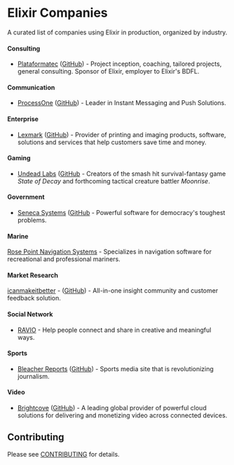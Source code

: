 # Elixir Companies

A curated list of companies using Elixir in production, organized by industry.

#### Consulting

* [Plataformatec](http://plataformatec.com.br/) ([GitHub](https://github.com/plataformatec)) - Project inception, coaching, tailored projects, general consulting.  Sponsor of Elixir, employer to Elixir's BDFL.

#### Communication

* [ProcessOne](https://www.process-one.net) ([GitHub](https://github.com/processone)) - Leader in Instant Messaging and Push Solutions.

#### Enterprise

+ [Lexmark](https://www.lexmark.com) ([GitHub](https://github.com/OpenAperture)) - Provider of printing and imaging products, software, solutions and services that help customers save time and money.

#### Gaming

* [Undead Labs](http://undeadlabs.com/) ([GitHub](https://github.com/undeadlabs) - Creators of the smash hit survival-fantasy game _State of Decay_ and forthcoming tactical creature battler _Moonrise_.

#### Government

* [Seneca Systems](http://seneca.systems/) ([GitHub](https://github.com/SenecaSystems) - Powerful software for democracy's toughest problems.

#### Marine

[Rose Point Navigation Systems](http://www.rosepointnav.com/) - Specializes in navigation software for recreational and professional mariners.

#### Market Research

[icanmakeitbetter](http://icanmakeitbetter.com/) - ([GitHub](https://github.com/icanmakeitbetter)) - All-in-one insight community and customer feedback solution.

#### Social Network

* [RAVIO](rav.io) - Help people connect and share in creative and meaningful ways.

#### Sports

* [Bleacher Reports](http://bleacherreport.com/) ([GitHub](https://github.com/br)) - Sports media site that is revolutionizing journalism.

#### Video

* [Brightcove](http://brightcove.com) ([GitHub](https://github.com/brightcove)) - A leading global provider of powerful cloud solutions for delivering and monetizing video across connected devices.

## Contributing

Please see [CONTRIBUTING](CONTRIBUTING.md) for details.
